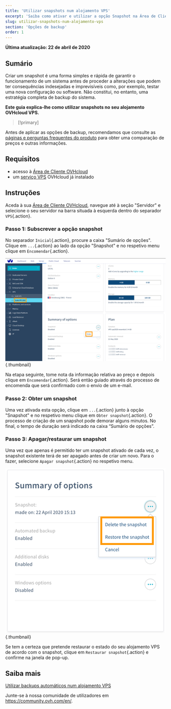 ```yaml
---
title: 'Utilizar snapshots num alojamento VPS'
excerpt: 'Saiba como ativar e utilizar a opção Snapshot na Área de Cliente OVHcloud'
slug: utilizar-snapshots-num-alojamento-vps
section: 'Opções de backup'
order: 1
---
```


**Última atualização: 22 de abril de 2020**


## Sumário

Criar um snapshot é uma forma simples e rápida de garantir o funcionamento de um sistema antes de proceder a alterações que podem ter consequências indesejadas e imprevisíveis como, por exemplo, testar uma nova configuração ou software. Não constitui, no entanto, uma estratégia completa de backup do sistema.

**Este guia explica-lhe como utilizar snapshots no seu alojamento OVHcloud VPS.**

> [!primary]
>
Antes de aplicar as opções de backup, recomendamos que consulte as [páginas e perguntas frequentes do produto](https://www.ovhcloud.com/pt/vps/options/) para obter uma comparação de preços e outras informações.
>

## Requisitos

- acesso à [Área de Cliente OVHcloud](https://www.ovh.com/auth/?action=gotomanager)
- um [serviço VPS](https://www.ovhcloud.com/pt/vps/) OVHcloud já instalado


## Instruções

Aceda à sua [Área de Cliente OVHcloud](https://www.ovh.com/auth/?action=gotomanager), navegue até à seção "Servidor" e selecione o seu servidor na barra situada à esquerda dentro do separador `VPS`{.action}.

### Passo 1: Subscrever a opção snapshot

No separador `Inicial`{.action}, procure a caixa "Sumário de opções". Clique em `...`{.action} ao lado da opção "Snapshot" e no respetivo menu clique em `Encomendar`{.action}.

![snapshotvps](images/snapshot_vps_step1b.png){.thumbnail}

Na etapa seguinte, tome nota da informação relativa ao preço e depois clique em `Encomendar`{.action}. Será então guiado através do processo de encomenda que será confirmado com o envio de um e-mail.

### Passo 2: Obter um snapshot

Uma vez ativada esta opção, clique em `...`{.action} junto à opção "Snapshot" e no respetivo menu clique em `Obter snapshot`{.action}. O processo de criação de um snapshot pode demorar alguns minutos. No final, o tempo de duração será indicado na caixa “Sumário de opções”.

### Passo 3: Apagar/restaurar um snapshot

Uma vez que apenas é permitido ter um snapshot ativado de cada vez, o snapshot existente terá de ser apagado antes de criar um novo. Para o fazer, selecione `Apagar snapshot`{.action} no respetivo menu.

![snapshotvps](images/snapshot_vps_step2.png){.thumbnail}

Se tem a certeza que pretende restaurar o estado do seu alojamento VPS de acordo com o snapshot, clique em `Restaurar snapshot`{.action} e confirme na janela de pop-up.


## Saiba mais

[Utilizar backups automáticos num alojamento VPS](https://docs.ovh.com/gb/en/vps/using-automated-backups-on-a-vps)


Junte-se à nossa comunidade de utilizadores em <https://community.ovh.com/en/>.